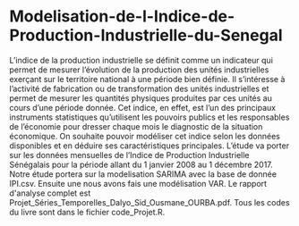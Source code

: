 # Modelisation-de-l-Indice-de-Production-Industrielle-du-Senegal
L’indice de la production industrielle se définit comme un indicateur qui permet de mesurer l’évolution de la production des 
unités industrielles exerçant sur le territoire national à une période bien définie. Il s’intéresse à l’activité de fabrication 
ou de transformation des unités industrielles et permet de mesurer les quantités physiques produites par ces unités au cours 
d’une période donnée. Cet indice, en effet, est l’un des principaux instruments statistiques qu’utilisent les pouvoirs publics 
et les responsables de l’économie pour dresser chaque mois le diagnostic de la situation économique. On souhaite pouvoir 
modéliser cet indice selon les données disponibles et en déduire ses caractéristiques principales. L’étude va porter sur 
les données mensuelles de l’Indice de Production Industrielle Sénégalais pour la période allant du 1 janvier 2008 
au 1 décembre 2017.
Notre étude portera sur la modelisation SARIMA avec la base de donnée IPI.csv. Ensuite une nous avons fais une modélisation VAR.
Le rapport d'analyse complet est Projet_Séries_Temporelles_Dalyo_Sid_Ousmane_OURBA.pdf. Tous les codes du livre sont 
dans le fichier code_Projet.R.
